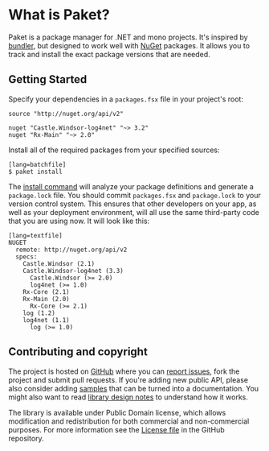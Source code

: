 What is Paket?
==============

Paket is a package manager for .NET and mono projects. It's inspired by [bundler][bundler], but designed to work well with [NuGet][nuget] packages. 
It allows you to track and install the exact package versions that are needed.

  [bundler]: http://bundler.io/
  [nuget]: https://www.nuget.org/ 

Getting Started
---------------

Specify your dependencies in a `packages.fsx` file in your project's root:

    source "http://nuget.org/api/v2"

    nuget "Castle.Windsor-log4net" "~> 3.2"
    nuget "Rx-Main" "~> 2.0"

Install all of the required packages from your specified sources:

    [lang=batchfile]
    $ paket install

The [install command](paket_install.html) will analyze your package definitions and generate a `package.lock` file. 
You should commit `packages.fsx` and `package.lock` to your version control system.
This ensures that other developers on your app, as well as your deployment environment, will all use the same third-party code that you are using now. It will look like this:

    [lang=textfile]
    NUGET
      remote: http://nuget.org/api/v2
      specs:
        Castle.Windsor (2.1)
        Castle.Windsor-log4net (3.3)
          Castle.Windsor (>= 2.0)
          log4net (>= 1.0)
        Rx-Core (2.1)
        Rx-Main (2.0)
          Rx-Core (>= 2.1)
        log (1.2)
        log4net (1.1)
          log (>= 1.0)
 
Contributing and copyright
--------------------------

The project is hosted on [GitHub][gh] where you can [report issues][issues], fork 
the project and submit pull requests. If you're adding new public API, please also 
consider adding [samples][content] that can be turned into a documentation. You might
also want to read [library design notes][readme] to understand how it works.

The library is available under Public Domain license, which allows modification and 
redistribution for both commercial and non-commercial purposes. For more information see the 
[License file][license] in the GitHub repository. 

  [content]: https://github.com/fsprojects/Paket/tree/master/docs/content
  [gh]: https://github.com/fsprojects/Paket
  [issues]: https://github.com/fsprojects/Paket/issues
  [readme]: https://github.com/fsprojects/Paket/blob/master/README.md
  [license]: https://github.com/fsprojects/Paket/blob/master/LICENSE.txt